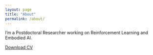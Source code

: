 ```yaml
---
layout: page
title: "About"
permalink: /about/
---
```


I’m a Postdoctoral Researcher working on Reinforcement Learning and Embodied AI.

<a class="btn" href="/assets/pdf/cv.pdf" target="_blank" rel="noopener">Download CV</a>

